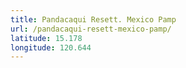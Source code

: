 ```yaml
---
title: Pandacaqui Resett. Mexico Pamp
url: /pandacaqui-resett-mexico-pamp/
latitude: 15.178
longitude: 120.644
---
```

